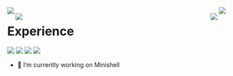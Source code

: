 <img align="left" src="https://github-readme-stats.vercel.app/api/top-langs/?username=axenth&theme=dark" />

<img align="right" src="[![Axenth's github stats](https://github-readme-stats.vercel.app/api?username=axenth&count_private=false&theme=dark)](https://github.com/axenth/github-readme-stats)" />

<img align="left" src="https://github-readme-stats.vercel.app/api/pin/?username=axenth&repo=axeLib&theme=dark" /> <img align="right" src="https://github-readme-stats.vercel.app/api/pin/?username=axenth&repo=printf&theme=dark" />


# Experience
![](https://img.shields.io/badge/OS-Linux-informational?style=flat&logo=Linux&logoColor=white&color=2bbc8a)
![](https://img.shields.io/badge/OS-MacOS-informational?style=flat&logo=Apple&logoColor=white&color=2bbc8a)
![](https://img.shields.io/badge/Language-C-informational?style=flat&logo=C&logoColor=white&color=2bbc8a)
![](https://img.shields.io/badge/IDE-VSCode-informational?style=flat&logo=visual-studio-code&logoColor=white&color=2bbc8a)


- 🔭 I’m currently working on Minishell
